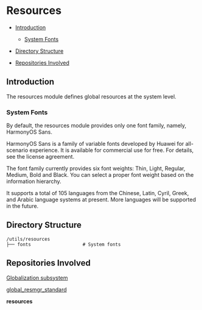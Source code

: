 # Resources<a name="EN-US_TOPIC_0000001115955960"></a>

-   [Introduction](#section11660541593)
    -   [System Fonts](#section84541659154715)

-   [Directory Structure](#section161941989596)
-   [Repositories Involved](#section1371113476307)

## Introduction<a name="section11660541593"></a>

The resources module defines global resources at the system level.

### System Fonts<a name="section84541659154715"></a>

By default, the resources module provides only one font family, namely, HarmonyOS Sans.

HarmonyOS Sans is a family of variable fonts developed by Huawei for all-scenario experience. It is available for commercial use for free. For details, see the license agreement.

The font family currently provides six font weights: Thin, Light, Regular, Medium, Bold and Black. You can select a proper font weight based on the information hierarchy.

It supports a total of 105 languages from the Chinese, Latin, Cyril, Greek, and Arabic language systems at present. More languages will be supported in the future.

## Directory Structure<a name="section161941989596"></a>

```
/utils/resources
├── fonts                   # System fonts
```

## Repositories Involved<a name="section1371113476307"></a>

[Globalization subsystem](https://gitee.com/openharmony/docs/blob/master/en/readme/globalization.md)

[global\_resmgr\_standard](https://gitee.com/openharmony/global_resmgr_standard/blob/master/README.md)

**resources**

